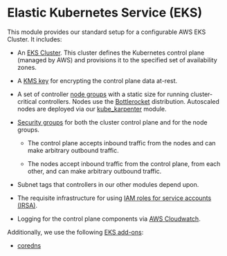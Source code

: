 # Elastic Kubernetes Service (EKS)

This module provides our standard setup for a configurable AWS EKS Cluster.
It includes:
- An [EKS Cluster](https://docs.aws.amazon.com/eks/latest/userguide/clusters.html). This cluster defines the Kubernetes control plane (managed by AWS) and provisions it to the specified set of availability zones.

- A [KMS key](https://docs.aws.amazon.com/kms/latest/developerguide/overview.html) for encrypting the control plane data at-rest.

- A set of controller [node groups](https://docs.aws.amazon.com/eks/latest/userguide/managed-node-groups.html)
  with a static size for running cluster-critical
  controllers. Nodes use the [Bottlerocket](https://bottlerocket.dev/) distribution.
  Autoscaled nodes are deployed via our [kube_karpenter](/docs/main/reference/infrastructure-modules/kubernetes/kube_karpenter) module.

- [Security groups](https://docs.aws.amazon.com/vpc/latest/userguide/vpc-security-groups.html)
  for both the cluster control plane and for the node groups. 

    - The control plane accepts inbound traffic from the nodes and can make arbitrary outbound traffic.
  
    - The nodes accept inbound traffic from the control plane, from each other, and can make arbitrary outbound traffic.
  
- Subnet tags that controllers in our other modules depend upon.

- The requisite infrastructure for using
  [IAM roles for service accounts (IRSA)](https://docs.aws.amazon.com/eks/latest/userguide/iam-roles-for-service-accounts.html).

- Logging for the control plane components via
  [AWS Cloudwatch](https://docs.aws.amazon.com/AmazonCloudWatch/latest/logs/Working-with-log-groups-and-streams.html).

Additionally, we use the following [EKS add-ons](https://docs.aws.amazon.com/eks/latest/userguide/eks-add-ons.html):

  - [coredns](https://docs.aws.amazon.com/eks/latest/userguide/managing-coredns.html)